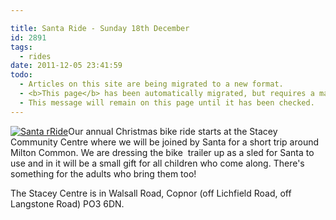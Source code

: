 ```yaml
---

title: Santa Ride - Sunday 18th December
id: 2891
tags:
  - rides
date: 2011-12-05 23:41:59
todo:
  - Articles on this site are being migrated to a new format.
  - <b>This page</b> has been automatically migrated, but requires a manual check-&amp;-tune to ensure the format and links all work as expected.
  - This message will remain on this page until it has been checked.
---
```


[![Santa rRide](http://www.pompeybug.co.uk/wp-content/uploads/2011/12/santa-ride-poster-pdf-200x151.jpg "Santa Ride")](/assets/santa-ride-poster-pdf-200x151.jpg)Our annual Christmas bike ride starts at the Stacey Community Centre where we will be joined by Santa for a short trip around Milton Common. We are dressing the bike  trailer up as a sled for Santa to use and in it will be a small gift for all children who come along. There's something for the adults who bring them too!

The Stacey Centre is in Walsall Road, Copnor (off Lichfield Road, off Langstone Road) PO3 6DN.